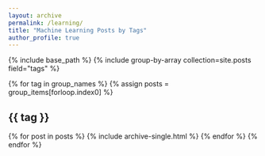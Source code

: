 ```yaml
---
layout: archive
permalink: /learning/
title: "Machine Learning Posts by Tags"
author_profile: true
---
```


{% include base_path %}
{% include group-by-array
collection=site.posts field="tags" %}
   
{% for tag in group_names %}
		{% assign posts = 
		group_items[forloop.index0] %}
		<h2 id="{{ tag | slugify }}"
		class="archive_subtitle">{{ tag }}</h2>
		{% for post in posts %}
			{% include archive-single.html %}
		{% endfor %}
	{% endfor %}
	